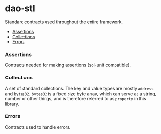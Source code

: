 # dao-stl

Standard contracts used throughout the entire framework.

* [Assertions](#assertions)
* [Collections](#collections)
* [Errors](#errors)

### Assertions

Contracts needed for making assertions (sol-unit compatible).

### Collections

A set of standard collections. The key and value types are mostly `address` and `bytes32`. `bytes32` is a fixed size byte array, which can serve as a string, number or other things, and is therefore referred to as `property` in this library.

### Errors

Contracts used to handle errors.